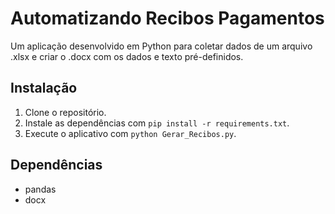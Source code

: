 # Automatizando Recibos Pagamentos

Um aplicação desenvolvido em Python para coletar dados de um arquivo .xlsx e criar o .docx com os dados e texto pré-definidos.



## Instalação

1. Clone o repositório.
2. Instale as dependências com `pip install -r requirements.txt`.
3. Execute o aplicativo com `python Gerar_Recibos.py`.

## Dependências

- pandas 
- docx

